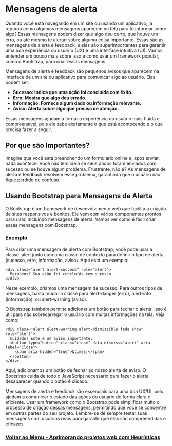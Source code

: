 # Mensagens de alerta

Quando você está navegando em um site ou usando um aplicativo, já reparou como algumas mensagens aparecem na tela para te informar sobre algo? Essas mensagens podem dizer que algo deu certo, que houve um erro, ou até mesmo te alertar sobre alguma coisa importante. Essas são as mensagens de alerta e feedback, e elas são superimportantes para garantir uma boa experiência do usuário (UX) e uma interface intuitiva (UI). Vamos entender um pouco mais sobre isso e como usar um framework popular, como o Bootstrap, para criar essas mensagens.

Mensagens de alerta e feedback são pequenos avisos que aparecem na interface de um site ou aplicativo para comunicar algo ao usuário. Elas podem ser:

- **Sucesso: Indica que uma ação foi concluída com êxito.**
- **Erro: Mostra que algo deu errado.**
- **Informação: Fornece algum dado ou informação relevante.**
- **Aviso: Alerta sobre algo que precisa de atenção.**

Essas mensagens ajudam a tornar a experiência do usuário mais fluida e compreensível, pois ele sabe exatamente o que está acontecendo e o que precisa fazer a seguir.

## Por que são Importantes?

Imagine que você está preenchendo um formulário online e, após enviar, nada acontece. Você não tem ideia se seus dados foram enviados com sucesso ou se houve algum problema. Frustrante, não é? As mensagens de alerta e feedback resolvem esse problema, garantindo que o usuário não fique perdido ou confuso.

## Usando Bootstrap para Mensagens de Alerta

O Bootstrap é um framework de desenvolvimento web que facilita a criação de sites responsivos e bonitos. Ele vem com vários componentes prontos para usar, incluindo mensagens de alerta. Vamos ver como é fácil criar essas mensagens com Bootstrap.

### Exemplo

Para criar uma mensagem de alerta com Bootstrap, você pode usar a classe .alert junto com uma classe de contexto para definir o tipo de alerta (sucesso, erro, informação, aviso). Aqui está um exemplo:

```
<div class="alert alert-success" role="alert">
  Parabéns! Sua ação foi concluída com sucesso.
</div>
```

Neste exemplo, criamos uma mensagem de sucesso. Para outros tipos de mensagens, basta mudar a classe para alert-danger (erro), alert-info (informação), ou alert-warning (aviso).

O Bootstrap também permite adicionar um botão para fechar o alerta. Isso é útil para não sobrecarregar o usuário com muitas informações na tela. Veja como:

```
<div class="alert alert-warning alert-dismissible fade show" role="alert">
  Cuidado! Este é um aviso importante.
  <button type="button" class="close" data-dismiss="alert" aria-label="Close">
    <span aria-hidden="true">&times;</span>
  </button>
</div>
```

Aqui, adicionamos um botão de fechar ao nosso alerta de aviso. O Bootstrap cuida de todo o JavaScript necessário para fazer o alerta desaparecer quando o botão é clicado.

Mensagens de alerta e feedback são essenciais para uma boa UX/UI, pois ajudam a comunicar o estado das ações do usuário de forma clara e eficiente. Usar um framework como o Bootstrap pode simplificar muito o processo de criação dessas mensagens, permitindo que você se concentre em outras partes do seu projeto. Lembre-se de sempre testar suas mensagens com usuários reais para garantir que elas são compreendidas e eficazes.

### [Voltar ao Menu - Aprimorando projetos web com Heurísticas](../menu.md)
